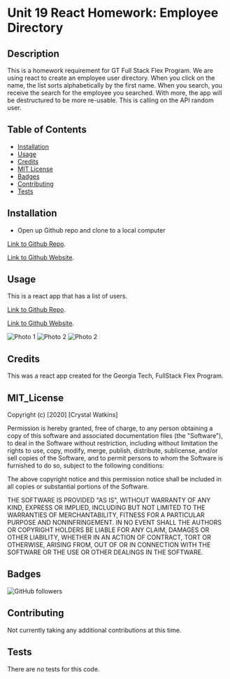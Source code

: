 # Unit 19 React Homework: Employee Directory
## Description 

This is a homework requirement for GT Full Stack Flex Program. We are using react to create an employee user directory. When you click on the name, the list sorts alphabetically by the first name. When you search, you receive the search for the employee you searched. With more, the app will be destructured to be more re-usable. This is calling on the API random user.


## Table of Contents

* [Installation](#installation)
* [Usage](#usage)
* [Credits](#credits)
* [MIT License](#mit_license)
* [Badges](#badges)
* [Contributing](#contributing)
* [Tests](#tests)


## Installation

* Open up Github repo and clone to a local computer


[Link to Github Repo](https://github.com/CrystalWatkins/gt-hw-react-user-directory-app).
 
[Link to Github Website](https://crystalwatkins.github.io/gt-hw-react-user-directory-app/).


## Usage 

This is a react app that has a list of users.

[Link to Github Repo](https://github.com/CrystalWatkins/gt-hw-react-user-directory-app).
 
[Link to Github Website](https://crystalwatkins.github.io/gt-hw-react-user-directory-app/).

![Photo 1](../public/images/photo.png)
![Photo 2](../public/images/photo1.png)
![Photo 2](../public/images/photo2.png)


## Credits

This was a react app created for the Georgia Tech, FullStack Flex Program.

## MIT_License

Copyright (c) [2020] [Crystal Watkins]

Permission is hereby granted, free of charge, to any person obtaining a copy
of this software and associated documentation files (the "Software"), to deal
in the Software without restriction, including without limitation the rights
to use, copy, modify, merge, publish, distribute, sublicense, and/or sell
copies of the Software, and to permit persons to whom the Software is
furnished to do so, subject to the following conditions:

The above copyright notice and this permission notice shall be included in all
copies or substantial portions of the Software.

THE SOFTWARE IS PROVIDED "AS IS", WITHOUT WARRANTY OF ANY KIND, EXPRESS OR
IMPLIED, INCLUDING BUT NOT LIMITED TO THE WARRANTIES OF MERCHANTABILITY,
FITNESS FOR A PARTICULAR PURPOSE AND NONINFRINGEMENT. IN NO EVENT SHALL THE
AUTHORS OR COPYRIGHT HOLDERS BE LIABLE FOR ANY CLAIM, DAMAGES OR OTHER
LIABILITY, WHETHER IN AN ACTION OF CONTRACT, TORT OR OTHERWISE, ARISING FROM,
OUT OF OR IN CONNECTION WITH THE SOFTWARE OR THE USE OR OTHER DEALINGS IN THE
SOFTWARE.


## Badges

![GitHub followers](https://img.shields.io/github/followers/CrystalWatkins?style=social)


## Contributing

Not currently taking any additional contributions at this time.

## Tests

There are no tests for this code.